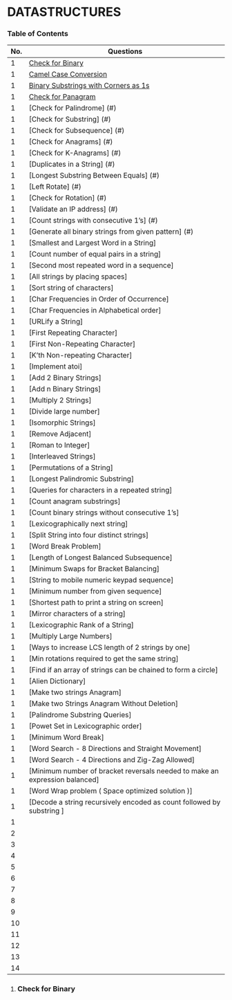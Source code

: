 # DATASTRUCTURES

### Table of Contents

| No. | Questions                                                                                       |
| --- | ------------------------------------------------------------------------------------------------| 
| 1 | [Check for Binary](#Check-for-Binary) |                                                           |       
| 1 | [Camel Case Conversion](#Camel-Case-Conversion) |                                                 |
| 1 | [Binary Substrings with Corners as 1s](#Binary-Substrings-with-Corners-as-1s) |                   |
| 1 | [Check for Panagram](#Check-for-Panagram) |                                                       |
| 1 | [Check for Palindrome] (#)                                                                        |
| 1 | [Check for Substring] (#)                                                                         |
| 1 | [Check for Subsequence] (#)                                                                       |
| 1 | [Check for Anagrams] (#)                                                                          |
| 1 | [Check for K-Anagrams] (#)                                                                        |  
| 1 | [Duplicates in a String] (#)                                                                      |
| 1 | [Longest Substring Between Equals] (#)                                                            |
| 1 | [Left Rotate] (#)                                                                                 |
| 1 | [Check for Rotation] (#)                                                                          |
| 1 | [Validate an IP address] (#)                                                                      |
| 1 | [Count strings with consecutive 1’s] (#)                                                          |
| 1 | [Generate all binary strings from given pattern] (#)                                              |
| 1 | [Smallest and Largest Word in a String]                                                           |
| 1 | [Count number of equal pairs in a string]                                                         |
| 1 | [Second most repeated word in a sequence]                                                         |
| 1 | [All strings by placing spaces]                                                                   |
| 1 | [Sort string of characters]                                                                       |
| 1 | [Char Frequencies in Order of Occurrence]                                                         |
| 1 | [Char Frequencies in Alphabetical order]                                                          |
| 1 | [URLify a String]                                                                                 |
| 1 | [First Repeating Character]                                                                       |
| 1 | [First Non-Repeating Character]                                                                   |
| 1 | [K’th Non-repeating Character]                                                                    |
| 1 | [Implement atoi]                                                                                  |
| 1 | [Add 2 Binary Strings]                                                                            |
| 1 | [Add n Binary Strings]                                                                            |
| 1 | [Multiply 2 Strings]                                                                              |
| 1 | [Divide large number]                                                                             |
| 1 | [Isomorphic Strings]                                                                              |
| 1 | [Remove Adjacent]                                                                                 |
| 1 | [Roman to Integer]                                                                                |
| 1 | [Interleaved Strings]                          |
| 1 | [Permutations of a String]                          |
| 1 | [Longest Palindromic Substring]                          |
| 1 | [Queries for characters in a repeated string]                          |
| 1 | [Count anagram substrings]                          |
| 1 | [Count binary strings without consecutive 1’s]                          |
| 1 | [Lexicographically next string]                          |
| 1 | [Split String into four distinct strings]                          |
| 1 | [Word Break Problem]                          |
| 1 | [Length of Longest Balanced Subsequence]                          |
| 1 | [Minimum Swaps for Bracket Balancing]                          |
| 1 | [String to mobile numeric keypad sequence]                          |
| 1 | [Minimum number from given sequence]                          |
| 1 | [Shortest path to print a string on screen]                          |
| 1 | [Mirror characters of a string]                          |
| 1 | [Lexicographic Rank of a String]                          |
| 1 | [Multiply Large Numbers]                          |
| 1 | [Ways to increase LCS length of 2 strings by one]                          |
| 1 | [Min rotations required to get the same string]                          |
| 1 | [Find if an array of strings can be chained to form a circle]                          |
| 1 | [Alien Dictionary]                          |
| 1 | [Make two strings Anagram]                          |
| 1 | [Make two Strings Anagram Without Deletion]                          |
| 1 | [Palindrome Substring Queries]                          |
| 1 | [Powet Set in Lexicographic order]                          |
| 1 | [Minimum Word Break]                          |
| 1 | [Word Search - 8 Directions and Straight Movement]                          |
| 1 | [Word Search - 4 Directions and Zig-Zag Allowed]                          |
| 1 | [Minimum number of bracket reversals needed to make an expression balanced]                          |
| 1 | [Word Wrap problem ( Space optimized solution )]                          |
| 1 | [Decode a string recursively encoded as count followed by substring ]           |
| 1 | [](#) |
| 2 | [](#) |
| 3 | [](#) |
| 4 | [](#) |
| 5 | [](#) |
| 6 | [](#) |
| 7 | [](#) |
| 8 | [](#) |
| 9 | [](#) |
| 10 | [](#) |
| 11 | [](#) |
| 12 | [](#) |
| 13 | [](#) |
| 14 | [](#) |


1. ### Check for Binary

